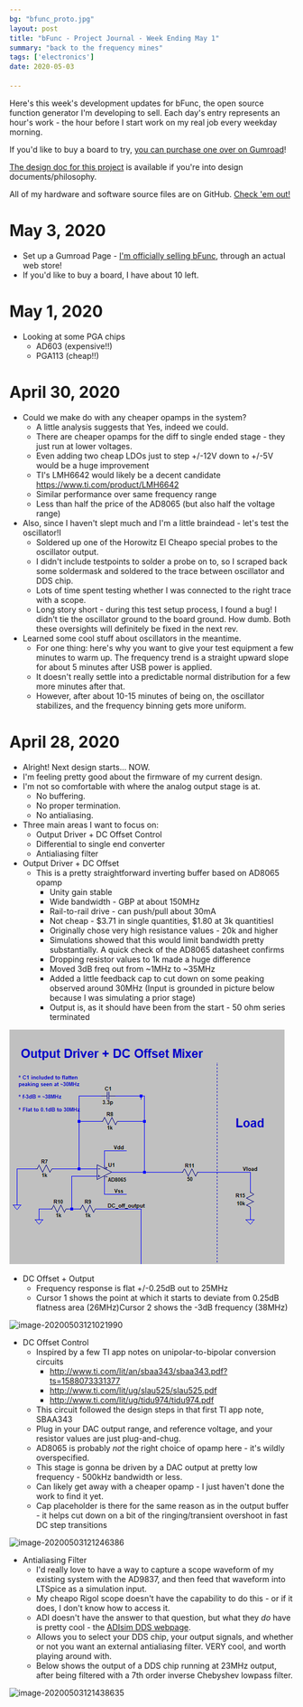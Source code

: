 ```yaml
---
bg: "bfunc_proto.jpg"
layout: post
title: "bFunc - Project Journal - Week Ending May 1"
summary: "back to the frequency mines"
tags: ['electronics']
date: 2020-05-03

---
```


Here's this week's development updates for bFunc, the open source function generator I'm developing to sell. Each day's entry represents an hour's work - the hour before I start work on my real job every weekday morning.

If you'd like to buy a board to try, [you can purchase one over on Gumroad](https://gum.co/bnzr)! 

[The design doc for this project](http://cushychicken.github.io/bfunc-design-doc/) is available if you're into design documents/philosophy. 

All of my hardware and software source files are on GitHub. [Check 'em out!](https://github.com/Cushychicken/bfunc)

# May 3, 2020

* Set up a Gumroad Page - [I'm officially selling bFunc](https://gum.co/bnzr), through an actual web store!
* If you'd like to buy a board, I have about 10 left. 

# May 1, 2020 

* Looking at some PGA chips
  * AD603 (expensive!!)
  * PGA113 (cheap!!)

# April 30, 2020

* Could we make do with any cheaper opamps in the system? 
  * A little analysis suggests that Yes, indeed we could. 
  * There are cheaper opamps for the diff to single ended stage - they just run at lower voltages. 
  * Even adding two cheap LDOs just to step +/-12V down to +/-5V would be a huge improvement
  * TI's LMH6642 would likely be a decent candidate https://www.ti.com/product/LMH6642
  * Similar performance over same frequency range
  * Less than half the price of the AD8065 (but also half the voltage range)
* Also, since I haven't slept much and I'm a little braindead - let's test the oscillator!I 
  * Soldered up one of the Horowitz El Cheapo special probes to the oscillator output.
  * I didn't include testpoints to solder a probe on to, so I scraped back some soldermask and soldered to the trace between oscillator and DDS chip. 
  * Lots of time spent testing whether I was connected to the right trace with a scope. 
  * Long story short - during this test setup process, I found a bug! I didn't tie the oscillator ground to the board ground. How dumb. Both these oversights will definitely be fixed in the next rev. 
* Learned some cool stuff about oscillators in the meantime. 
  * For one thing: here's why you want to give your test equipment a few minutes to warm up. The frequency trend is a straight upward slope for about 5 minutes after USB power is applied. 
  * It doesn't really settle into a predictable normal distribution for a few more minutes after that. 
  * However, after about 10-15 minutes of being on, the oscillator stabilizes, and the frequency binning gets more uniform. 

# April 28, 2020

* Alright! Next design starts... NOW.
* I'm feeling pretty good about the firmware of my current design. 
* I'm not so comfortable with where the analog output stage is at. 
  * No buffering. 
  * No proper termination. 
  * No antialiasing. 
* Three main areas I want to focus on:
  * Output Driver + DC Offset Control
  * Differential to single end converter
  * Antialiasing filter
* Output Driver + DC Offset
  * This is a pretty straightforward inverting buffer based on AD8065 opamp
    * Unity gain stable
    * Wide bandwidth - GBP at about 150MHz
    * Rail-to-rail drive - can push/pull about 30mA
    * Not cheap - $3.71 in single quantities, $1.80 at 3k quantitiesI 
    * Originally chose very high resistance values - 20k and higher
    * Simulations showed that this would limit bandwidth pretty substantially. A quick check of the AD8065 datasheet confirms
    * Dropping resistor values to 1k made a huge difference
    * Moved 3dB freq out from ~1MHz to ~35MHz
    * Added a little feedback cap to cut down on some peaking observed around 30MHz (Input is grounded in picture below because I was simulating a prior stage)
    * Output is, as it should have been from the start - 50 ohm series terminated 

![Image](../assets/images/Image.png)

* DC Offset + Output
  * Frequency response is flat +/-0.25dB out to 25MHz
  * Cursor 1 shows the point at which it starts to deviate from 0.25dB flatness area (26MHz)Cursor 2 shows the -3dB frequency (38MHz)

![image-20200503121021990](C:\Users\nrcre\Documents\GitHub\cushychicken.github.io\assets\images\image-20200503121021990.png)

* DC Offset Control
  * Inspired by a few TI app notes on unipolar-to-bipolar conversion circuits
    * http://www.ti.com/lit/an/sbaa343/sbaa343.pdf?ts=1588073331377
    * http://www.ti.com/lit/ug/slau525/slau525.pdf
    * http://www.ti.com/lit/ug/tidu974/tidu974.pdf
  * This circuit followed the design steps in that first TI app note, SBAA343
  * Plug in your DAC output range, and reference voltage, and your resistor values are just plug-and-chug. 
  * AD8065 is probably *not* the right choice of opamp here - it's wildly overspecified. 
  * This stage is gonna be driven by a DAC output at pretty low frequency - 500kHz bandwidth or less. 
  * Can likely get away with a cheaper opamp - I just haven't done the work to find it yet. 
  * Cap placeholder is there for the same reason as in the output buffer - it helps cut down on a bit of the ringing/transient overshoot in fast DC step transitions

![image-20200503121246386](C:\Users\nrcre\Documents\GitHub\cushychicken.github.io\assets\images\image-20200503121246386.png)

* Antialiasing Filter
  * I'd really love to have a way to capture a scope waveform of my existing system with the AD9837, and then feed that waveform into LTSpice as a simulation input. 
  * My cheapo Rigol scope doesn't have the capability to do this - or if it does, I don't know how to access it. 
  * ADI doesn't have the answer to that question, but what they *do* have is pretty cool - the [ADIsim DDS webpage](https://tools.analog.com/en/simdds/?part=AD9914&fin=3.5G&mult=1&ftw=5D9F7391&rso=111111&harmonicDB=-50&useFilters=0).
  * Allows you to select your DDS chip, your output signals, and whether or not you want an external antialiasing filter. VERY cool, and worth playing around with. 
  * Below shows the output of a DDS chip running at 23MHz output, after being filtered with a 7th order inverse Chebyshev lowpass filter. 

![image-20200503121438635](C:\Users\nrcre\Documents\GitHub\cushychicken.github.io\assets\images\image-20200503121438635.png)